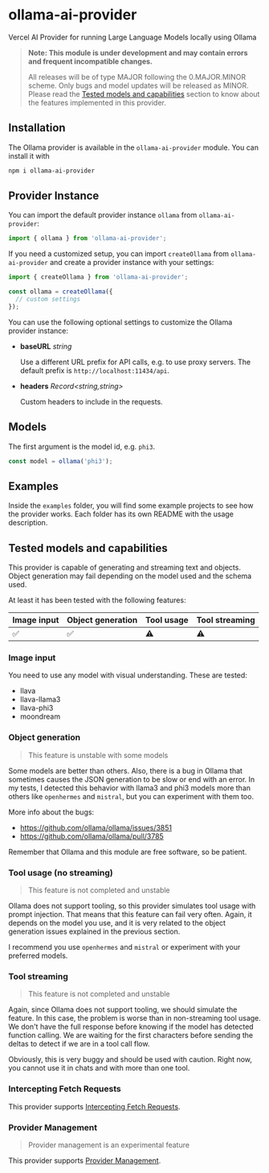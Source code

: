 # ollama-ai-provider

Vercel AI Provider for running Large Language Models locally using Ollama

> **Note: This module is under development and may contain errors and frequent incompatible changes.**
> 
> All releases will be of type MAJOR following the 0.MAJOR.MINOR scheme. Only bugs and model updates will be released as MINOR.
> Please read the [Tested models and capabilities](#tested-models-and-capabilities) section to know about the features
> implemented in this provider.


## Installation

The Ollama provider is available in the `ollama-ai-provider` module. You can install it with

```bash
npm i ollama-ai-provider
```

## Provider Instance

You can import the default provider instance `ollama` from `ollama-ai-provider`:

```ts
import { ollama } from 'ollama-ai-provider';
```

If you need a customized setup, you can import `createOllama` from `ollama-ai-provider` and create a provider instance with your settings:

```ts
import { createOllama } from 'ollama-ai-provider';

const ollama = createOllama({
  // custom settings
});
```

You can use the following optional settings to customize the Ollama provider instance:

- **baseURL** _string_

  Use a different URL prefix for API calls, e.g. to use proxy servers.
  The default prefix is `http://localhost:11434/api`.

- **headers** _Record<string,string>_

  Custom headers to include in the requests.


## Models

The first argument is the model id, e.g. `phi3`.

```ts
const model = ollama('phi3');
```

## Examples

Inside the `examples` folder, you will find some example projects to see how the provider works. Each folder 
has its own README with the usage description.

## Tested models and capabilities

This provider is capable of generating and streaming text and objects. Object generation may fail depending 
on the model used and the schema used.

At least it has been tested with the following features:

| Image input        | Object generation  | Tool usage | Tool streaming |
|--------------------|--------------------|------------|----------------|
| :white_check_mark: | :white_check_mark: | :warning:  | :warning:      | 

### Image input

You need to use any model with visual understanding. These are tested:

* llava
* llava-llama3
* llava-phi3
* moondream

### Object generation

> This feature is unstable with some models


Some models are better than others. Also, there is a bug in Ollama that sometimes causes the JSON generation to be slow or
end with an error. In my tests, I detected this behavior with llama3 and phi3 models more than others like
`openhermes` and `mistral`, but you can experiment with them too.

More info about the bugs:

* https://github.com/ollama/ollama/issues/3851
* https://github.com/ollama/ollama/pull/3785

Remember that Ollama and this module are free software, so be patient.

### Tool usage (no streaming)

> This feature is not completed and unstable

Ollama does not support tooling, so this provider simulates tool usage with prompt injection. That means that
this feature can fail very often. Again, it depends on the model you use, and it is very related to the object
generation issues explained in the previous section.

I recommend you use `openhermes` and `mistral` or experiment with your preferred models.


### Tool streaming

> This feature is not completed and unstable

Again, since Ollama does not support tooling, we should simulate the feature. In this case, the problem is worse than
in non-streaming tool usage. We don't have the full response before knowing if the model has detected function calling.
We are waiting for the first characters before sending the deltas to detect if we are in a tool call flow.

Obviously, this is very buggy and should be used with caution. Right now, you cannot use it in chats and with more than
one tool.

### Intercepting Fetch Requests

This provider supports [Intercepting Fetch Requests](https://sdk.vercel.ai/examples/providers/intercepting-fetch-requests).

### Provider Management

> Provider management is an experimental feature

This provider supports [Provider Management](https://sdk.vercel.ai/docs/ai-sdk-core/provider-management).

